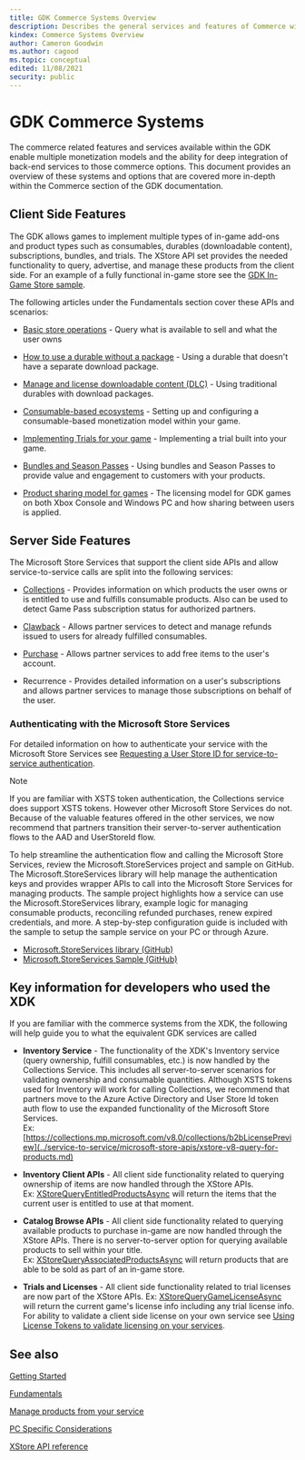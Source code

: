 ```yaml
---
title: GDK Commerce Systems Overview
description: Describes the general services and features of Commerce within the GDK
kindex: Commerce Systems Overview
author: Cameron Goodwin
ms.author: cagood
ms.topic: conceptual
edited: 11/08/2021
security: public
---
```



# GDK Commerce Systems

The commerce related features and services available within the GDK enable multiple monetization models and the ability for deep integration of back-end services to those commerce options.
 This document provides an overview of these systems and options that are covered more in-depth within the Commerce section of the GDK documentation.

## Client Side Features

The GDK allows games to implement multiple types of in-game add-ons and product types such as consumables, durables (downloadable content), subscriptions, bundles, and trials.
 The XStore API set provides the needed functionality to query, advertise, and manage these products from the client side.
 For an example of a fully functional in-game store see the [GDK In-Game Store sample](https://github.com/microsoft/Xbox-GDK-Samples/tree/main/Samples/Live/InGameStore).

The following articles under the Fundamentals section cover these APIs and scenarios:
- [Basic store operations](../fundamentals/xstore-basic-store-operations.md) - Query what is available to sell and what the user owns

- [How to use a durable without a package](../fundamentals/xstore-dwobs.md) - Using a durable that doesn't have a separate download package.

- [Manage and license downloadable content (DLC)](../fundamentals/xstore-manage-and-license-optional-packages.md) - Using traditional durables with download packages.

- [Consumable-based ecosystems](../fundamentals/xstore-consumable-based-ecosystems.md) - Setting up and configuring a consumable-based monetization model within your game.

- [Implementing Trials for your game](../fundamentals/xstore-usage-limited-free-trials.md) - Implementing a trial built into your game.

- [Bundles and Season Passes](../fundamentals/xstore-bundles-and-season-passes.md) - Using bundles and Season Passes to provide value and engagement to customers with your products.

- [Product sharing model for games](../fundamentals/xstore-product-sharing-model-for-games.md) - The licensing model for GDK games on both Xbox Console and Windows PC and how sharing between users is applied.


## Server Side Features

The Microsoft Store Services that support the client side APIs and allow service-to-service calls are split into the following services:

- [Collections](../service-to-service/xstore-query-user-entitlements.md) - Provides information on which products the user owns or is entitled to use and fulfills consumable products.
 Also can be used to detect Game Pass subscription status for authorized partners. 

- [Clawback](../service-to-service/xstore-managing-consumables-and-refunds.md) - Allows partner services to detect and manage refunds issued to users for already fulfilled consumables.

- [Purchase](../service-to-service/microsoft-store-apis/xstore-v8-grant.md) - Allows partner services to add free items to the user's account.

- Recurrence - Provides detailed information on a user's subscriptions and allows partner services to manage those subscriptions on behalf of the user.

### Authenticating with the Microsoft Store Services

For detailed information on how to authenticate your service with the Microsoft Store Services see [Requesting a User Store ID for service-to-service authentication](../service-to-service/xstore-requesting-a-userstoreid.md).  
> [!NOTE]
> If you are familiar with XSTS token authentication, the Collections service does support XSTS tokens.
 However other Microsoft Store Services do not.
 Because of the valuable features offered in the other services, we now recommend that partners transition their server-to-server authentication flows to the AAD and UserStoreId flow.

To help streamline the authentication flow and calling the Microsoft Store Services, review the Microsoft.StoreServices project and sample on GitHub.
 The Microsoft.StoreServices library will help manage the authentication keys and provides wrapper APIs to call into the Microsoft Store Services for managing products.
 The sample project highlights how a service can use the Microsoft.StoreServices library, example logic for managing consumable products, reconciling refunded purchases, renew expired credentials, and more.
 A step-by-step configuration guide is included with the sample to setup the sample service on your PC or through Azure.

- [Microsoft.StoreServices library (GitHub)](https://github.com/microsoft/Microsoft-Store-Services) 
- [Microsoft.StoreServices Sample (GitHub)](https://github.com/microsoft/Microsoft-Store-Services-Sample) 

## Key information for developers who used the XDK

If you are familiar with the commerce systems from the XDK, the following will help guide you to what the equivalent GDK services are called

 - **Inventory Service** - The functionality of the XDK's Inventory service (query ownership, fulfill consumables, etc.) is now handled by the Collections Service.
  This includes all server-to-server scenarios for validating ownership and consumable quantities.
  Although XSTS tokens used for Inventory will work for calling Collections, we recommend that partners move to the Azure Active Directory and User Store Id token auth flow to use the expanded functionality of the Microsoft Store Services.  
 Ex: [https://collections.mp.microsoft.com/v8.0/collections/b2bLicensePreview](../service-to-service/microsoft-store-apis/xstore-v8-query-for-products.md)

 - **Inventory Client APIs** - All client side functionality related to querying ownership of items are now handled through the XStore APIs.  
 Ex: [XStoreQueryEntitledProductsAsync](../../reference/system/xstore/functions/xstorequeryentitledproductsasync.md) will return the items that the current user is entitled to use at that moment.

 - **Catalog Browse APIs** - All client side functionality related to querying available products to purchase in-game are now handled through the XStore APIs.
  There is no server-to-server option for querying available products to sell within your title.  
  Ex: [XStoreQueryAssociatedProductsAsync](../../reference/system/xstore/functions/xstorequeryassociatedproductsasync.md) will return products that are able to be sold as part of an in-game store. 

 - **Trials and Licenses** - All client side functionality related to trial licenses are now part of the XStore APIs.
 Ex: [XStoreQueryGameLicenseAsync](../../reference/system/xstore/functions/xstorequerygamelicenseasync.md) will return the current game's license info including any trial license info. 
 For ability to validate a client side license on your own service see [Using License Tokens to validate licensing on your services](../pc-specific-considerations/xstore-license-tokens.md).  
  

## See also

[Getting Started](getting-started-nav.md)

[Fundamentals](../fundamentals/fundamentals-nav.md)

[Manage products from your service](../service-to-service/service-to-service-nav.md)

[PC Specific Considerations](../pc-specific-considerations/pc-specific-considerations-nav.md)

[XStore API reference](../../reference/system/xstore/xstore_members.md)

